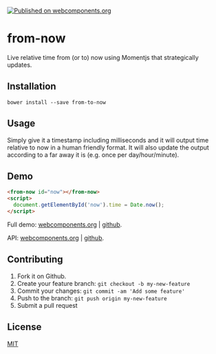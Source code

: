 [![Published on webcomponents.org](https://img.shields.io/badge/webcomponents.org-published-blue.svg)](https://www.webcomponents.org/element/jifalops/from-now)

# from-now
Live relative time from (or to) now using Momentjs that strategically updates.

## Installation

```
bower install --save from-to-now
```

## Usage
Simply give it a timestamp including milliseconds and it will output time
relative to now in a human friendly format. It will also update the output
according to a far away it is (e.g. once per day/hour/minute).

## Demo
<!--
```
<custom-element-demo>
  <template>
    <script src="../webcomponentsjs/webcomponents-lite.js"></script>
    <link rel="import" href="from-now.html">
    <next-code-block></next-code-block>   
  </template>
</custom-element-demo>
```
-->

```html
<from-now id="now"></from-now>
<script>
  document.getElementById('now').time = Date.now();
</script>
```

Full demo:
[webcomponents.org](https://www.webcomponents.org/element/jifalops/from-now/demo/demo/index.html)
| [github](https://jifalops.github.io/from-now/components/from-now/demo/).

API: [webcomponents.org](https://www.webcomponents.org/element/jifalops/from-now/from-now)
| [github](https://jifalops.github.io/from-now).

## Contributing

1. Fork it on Github.
2. Create your feature branch: `git checkout -b my-new-feature`
3. Commit your changes: `git commit -am 'Add some feature'`
4. Push to the branch: `git push origin my-new-feature`
5. Submit a pull request

## License

[MIT](https://opensource.org/licenses/MIT)
